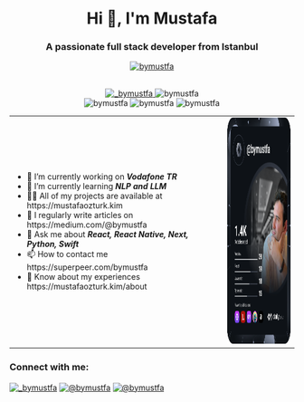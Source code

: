 <h1 align="center">Hi 👋, I'm Mustafa</h1>
<h3 align="center">A passionate full stack developer from Istanbul </h3>



<p align="center">
 <a href="https://github.com/ryo-ma/github-profile-trophy">
   <img src="https://github-profile-trophy.vercel.app/?username=bymustfa&row=1&column=6&theme=onedark" alt="bymustfa" />
 </a>
</p>


<br/>

<div align="center">
  <a href="https://twitter.com/_bymustfa" target="blank">
    <img src="https://img.shields.io/twitter/follow/_bymustfa?style=social" alt="_bymustfa" />
  </a>  
  <img src="https://komarev.com/ghpvc/?username=bymustfa&label=Profile%20views&color=0e75b6&style=flat" alt="bymustfa" /> 
</div>
 
 
<div align="center"> 
  <img width="33%" height="300px" src="https://github-readme-stats.vercel.app/api/top-langs?username=bymustfa&theme=dark&show_icons=true&locale=en&layout=compact" alt="bymustfa" />
  <img width="33%" height="300px" src="https://github-readme-stats.vercel.app/api?username=bymustfa&theme=dark&show_icons=true&locale=en" alt="bymustfa" />
  <img width="33%" height="300px" src="https://github-readme-streak-stats.herokuapp.com/?user=bymustfa&theme=dark" alt="bymustfa" />
</div>


<table>

<tbody>
<tr width="100vw">
<td width="75%">
<ul>
<li>🔭 I’m currently working on <i><b>Vodafone TR</b></i></li>
<li>🌱 I’m currently learning <i><b>NLP and LLM </b></i></li>
<li>👨‍💻 All of my projects are available at https://mustafaozturk.kim</li>
<li>📝 I regularly write articles on https://medium.com/@bymustfa</li>
<li>💬 Ask me about <i><b>React, React Native, Next, Python, Swift</b></i> </li>
<li>📫 How to contact me https://superpeer.com/bymustfa</li>
<li>📄 Know about my experiences https://mustafaozturk.kim/about</li>
</ul>
</td>
<td width="25%">
  <a href="https://app.daily.dev/bymustfa">
    <img src="https://github.com/bymustfa/bymustfa/blob/main/devcard.svg" height="400" alt="Mustafa's Dev Card" />
  </a>
</td>

</tr>
</tbody>

</table>
 



<h3 align="left">Connect with me:</h3>
<p align="left">
  <a href="https://twitter.com/_bymustfa" target="blank"><img align="center"
      src="https://raw.githubusercontent.com/rahuldkjain/github-profile-readme-generator/master/src/images/icons/Social/twitter.svg"
      alt="_bymustfa" height="30" width="40" /></a>
  <a href="https://instagram.com/bymustfa" target="blank"><img align="center"
      src="https://raw.githubusercontent.com/rahuldkjain/github-profile-readme-generator/master/src/images/icons/Social/instagram.svg"
      alt="@bymustfa" height="30" width="40" /></a>
  <a href="https://medium.com/@bymustfa" target="blank"><img align="center"
      src="https://raw.githubusercontent.com/rahuldkjain/github-profile-readme-generator/master/src/images/icons/Social/medium.svg"
      alt="@bymustfa" height="30" width="40" /></a>
</p>

